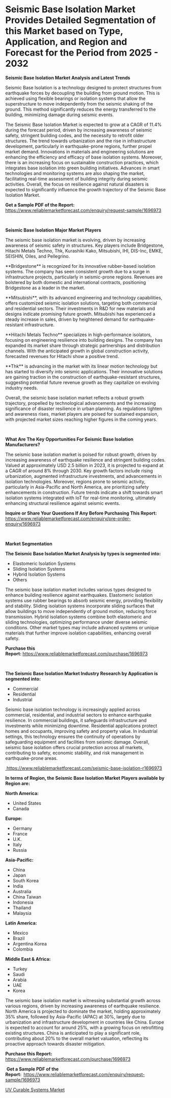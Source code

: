 <p><h1>Seismic Base Isolation Market Provides Detailed Segmentation of this Market based on Type, Application, and Region and Forecast for the Period from 2025 - 2032</h1></p><p><strong>Seismic Base Isolation Market Analysis and Latest Trends</strong></p>
<p><p>Seismic Base Isolation is a technology designed to protect structures from earthquake forces by decoupling the building from ground motion. This is achieved using flexible bearings or isolation systems that allow the superstructure to move independently from the seismic shaking of the ground. This method significantly reduces the energy transferred to the building, minimizing damage during seismic events.</p><p>The Seismic Base Isolation Market is expected to grow at a CAGR of 11.4% during the forecast period, driven by increasing awareness of seismic safety, stringent building codes, and the necessity to retrofit older structures. The trend towards urbanization and the rise in infrastructure development, particularly in earthquake-prone regions, further propel market demand. Innovations in materials and engineering solutions are enhancing the efficiency and efficacy of base isolation systems. Moreover, there is an increasing focus on sustainable construction practices, which integrates base isolation into green building initiatives. Advances in smart technologies and monitoring systems are also shaping the market, facilitating real-time assessment of building integrity during seismic activities. Overall, the focus on resilience against natural disasters is expected to significantly influence the growth trajectory of the Seismic Base Isolation Market.</p></p>
<p><strong>Get a Sample PDF of the Report:&nbsp;</strong> <a href="https://www.reliablemarketforecast.com/enquiry/request-sample/1696973?utm_campaign=2193&utm_medium=2&utm_source=Github&utm_content=ia&utm_term=19022025&utm_id=seismic-base-isolation">https://www.reliablemarketforecast.com/enquiry/request-sample/1696973</a></p>
<p>&nbsp;</p>
<p><strong>Seismic Base Isolation Major Market Players</strong></p>
<p><p>The seismic base isolation market is evolving, driven by increasing awareness of seismic safety in structures. Key players include Bridgestone, Hitachi Metals Techno, Thk, Kurashiki Kako, Mitsubishi, IHI, DIS-Inc, EMKE, SEISHIN, Oiles, and Pellegrino.</p><p>**Bridgestone** is recognized for its innovative rubber-based isolation systems. The company has seen consistent growth due to a surge in infrastructure projects, particularly in seismic-prone regions. Revenues are bolstered by both domestic and international contracts, positioning Bridgestone as a leader in the market.</p><p>**Mitsubishi**, with its advanced engineering and technology capabilities, offers customized seismic isolation solutions, targeting both commercial and residential sectors. Their investments in R&D for new materials and designs indicate promising future growth. Mitsubishi has experienced a steady increase in sales, driven by heightened demand for earthquake-resistant infrastructure.</p><p>**Hitachi Metals Techno** specializes in high-performance isolators, focusing on engineering resilience into building designs. The company has expanded its market share through strategic partnerships and distribution channels. With the anticipated growth in global construction activity, forecasted revenues for Hitachi show a positive trend.</p><p>**Thk** is advancing in the market with its linear motion technology but has started to diversify into seismic applications. Their innovative solutions are gaining traction in the construction of earthquake-resistant structures, suggesting potential future revenue growth as they capitalize on evolving industry needs.</p><p>Overall, the seismic base isolation market reflects a robust growth trajectory, propelled by technological advancements and the increasing significance of disaster resilience in urban planning. As regulations tighten and awareness rises, market players are poised for sustained expansion, with projected market sizes reaching higher figures in the coming years.</p></p>
<p>&nbsp;</p>
<p><strong>What Are The Key Opportunities For Seismic Base Isolation Manufacturers?</strong></p>
<p><p>The seismic base isolation market is poised for robust growth, driven by increasing awareness of earthquake resilience and stringent building codes. Valued at approximately USD 2.5 billion in 2023, it is projected to expand at a CAGR of around 8% through 2030. Key growth factors include rising urbanization, augmented infrastructure investments, and advancements in isolation technologies. Moreover, regions prone to seismic activity, particularly in Asia-Pacific and North America, are prioritizing safety enhancements in construction. Future trends indicate a shift towards smart isolation systems integrated with IoT for real-time monitoring, ultimately enhancing structural resilience against seismic events.</p></p>
<p><strong>Inquire or Share Your Questions If Any Before Purchasing This Report:</strong> <a href="https://www.reliablemarketforecast.com/enquiry/pre-order-enquiry/1696973?utm_campaign=2193&utm_medium=2&utm_source=Github&utm_content=ia&utm_term=19022025&utm_id=seismic-base-isolation">https://www.reliablemarketforecast.com/enquiry/pre-order-enquiry/1696973</a></p>
<p>&nbsp;</p>
<p><strong>Market Segmentation</strong></p>
<p><strong>The Seismic Base Isolation Market Analysis by types is segmented into:</strong></p>
<p><ul><li>Elastomeric Isolation Systems</li><li>Sliding Isolation Systems</li><li>Hybrid Isolation Systems</li><li>Others</li></ul></p>
<p><p>The seismic base isolation market includes various types designed to enhance building resilience against earthquakes. Elastomeric isolation systems use rubber bearings to absorb seismic energy, providing flexibility and stability. Sliding isolation systems incorporate sliding surfaces that allow buildings to move independently of ground motion, reducing force transmission. Hybrid isolation systems combine both elastomeric and sliding technologies, optimizing performance under diverse seismic conditions. Other market types may include advanced systems or unique materials that further improve isolation capabilities, enhancing overall safety.</p></p>
<p><strong>Purchase this Report:&nbsp;</strong><a href="https://www.reliablemarketforecast.com/purchase/1696973?utm_campaign=2193&utm_medium=2&utm_source=Github&utm_content=ia&utm_term=19022025&utm_id=seismic-base-isolation">https://www.reliablemarketforecast.com/purchase/1696973</a></p>
<p>&nbsp;</p>
<p><strong>The Seismic Base Isolation Market Industry Research by Application is segmented into:</strong></p>
<p><ul><li>Commercial</li><li>Residential</li><li>Industrial</li></ul></p>
<p><p>Seismic base isolation technology is increasingly applied across commercial, residential, and industrial sectors to enhance earthquake resilience. In commercial buildings, it safeguards infrastructure and investments while minimizing downtime. Residential applications protect homes and occupants, improving safety and property value. In industrial settings, this technology ensures the continuity of operations by safeguarding equipment and facilities from seismic damage. Overall, seismic base isolation offers crucial protection across all markets, contributing to safety, economic stability, and risk management in earthquake-prone areas.</p></p>
<p><a href="https://www.reliablemarketforecast.com/seismic-base-isolation-r1696973?utm_campaign=2193&utm_medium=2&utm_source=Github&utm_content=ia&utm_term=19022025&utm_id=seismic-base-isolation">&nbsp;https://www.reliablemarketforecast.com/seismic-base-isolation-r1696973</a></p>
<p><strong>In terms of Region, the Seismic Base Isolation Market Players available by Region are:</strong></p>
<p>
    <p> <strong> North America: </strong>
        <ul>
            <li>United States</li>
            <li>Canada</li>
        </ul>
        </p> 
    <p> <strong> Europe: </strong>
        <ul>
            <li>Germany</li>
            <li>France</li>
            <li>U.K.</li>
            <li>Italy</li>
            <li>Russia</li>
        </ul>
        </p> 
    <p> <strong> Asia-Pacific: </strong>
        <ul>
            <li>China</li>
            <li>Japan</li>
            <li>South Korea</li>
            <li>India</li>
            <li>Australia</li>
            <li>China Taiwan</li>
            <li>Indonesia</li>
            <li>Thailand</li>
            <li>Malaysia</li>
        </ul>
        </p> 
    <p> <strong> Latin America: </strong>
        <ul>
            <li>Mexico</li>
            <li>Brazil</li>
            <li>Argentina Korea</li>
            <li>Colombia</li>
        </ul>
        </p> 
    <p> <strong> Middle East & Africa: </strong>
        <ul>
            <li>Turkey</li>
            <li>Saudi</li>
            <li>Arabia</li>
            <li>UAE</li>
            <li>Korea</li>
        </ul>
    </p>
    </p>
<p><p>The seismic base isolation market is witnessing substantial growth across various regions, driven by increasing awareness of earthquake resilience. North America is projected to dominate the market, holding approximately 35% share, followed by Asia-Pacific (APAC) at 30%, largely due to urbanization and infrastructure development in countries like China. Europe is expected to account for around 25%, with a growing focus on retrofitting existing structures. China is anticipated to play a significant role, contributing about 20% to the overall market valuation, reflecting its proactive approach towards disaster mitigation.</p></p>
<p><strong>Purchase this Report: </strong><a href="https://www.reliablemarketforecast.com/purchase/1696973?utm_campaign=2193&utm_medium=2&utm_source=Github&utm_content=ia&utm_term=19022025&utm_id=seismic-base-isolation">https://www.reliablemarketforecast.com/purchase/1696973</a></p>
<p>&nbsp;<strong>Get a Sample PDF of the Report:&nbsp;&nbsp;</strong><a href="https://www.reliablemarketforecast.com/enquiry/request-sample/1696973?utm_campaign=2193&utm_medium=2&utm_source=Github&utm_content=ia&utm_term=19022025&utm_id=seismic-base-isolation">https://www.reliablemarketforecast.com/enquiry/request-sample/1696973</a></p>
<p><strong></strong></p>
<p><p><a href="https://github.com/millionkaryn68/Market-Research-Report-List-1/blob/main/uv-curable-systems-market.md?utm_campaign=2193&utm_medium=2&utm_source=Github&utm_content=ia&utm_term=19022025&utm_id=seismic-base-isolation">UV Curable Systems Market</a></p></p>